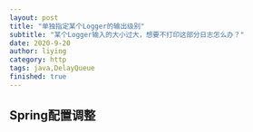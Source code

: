 ```yaml
---
layout: post
title: "单独指定某个Logger的输出级别"
subtitle: "某个Logger输入的大小过大，想要不打印这部分日志怎么办？"
date: 2020-9-20
author: liying
category: http
tags: java,DelayQueue
finished: true
---
```


## Spring配置调整







